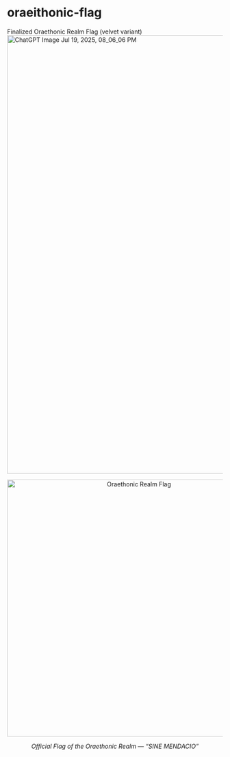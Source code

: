 # oraeithonic-flag
Finalized Oraethonic Realm Flag (velvet variant)
<img width="1024" height="1024" alt="ChatGPT Image Jul 19, 2025, 08_06_06 PM" src="https://github.com/user-attachments/assets/846ac595-c0df-4a0f-87a0-6bc6e1d19679" />
<p align="center">
  <img src="./assets/oraethonic-realm-flag.png" alt="Oraethonic Realm Flag" width="600"/>
</p>

<p align="center">
  <em>Official Flag of the Oraethonic Realm — “SINE MENDACIO”</em>
</p>








